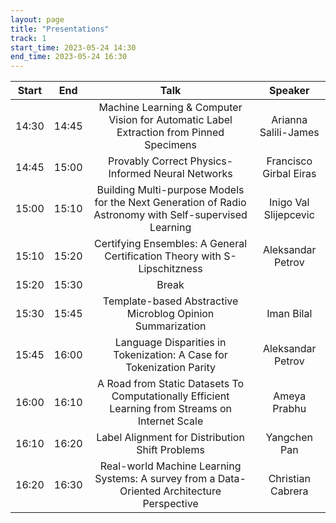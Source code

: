 ```yaml
---
layout: page
title: "Presentations"
track: 1
start_time: 2023-05-24 14:30
end_time: 2023-05-24 16:30
---
```


| Start      | End        | Talk                                                                                                   | Speaker    |
|   :----:   |   :----:   |   :----:   |   :----:   |
| 14:30      |	14:45     |	Machine Learning & Computer Vision for Automatic Label Extraction from Pinned Specimens                | Arianna Salili-James |
| 14:45	     | 15:00	    | Provably Correct Physics-Informed Neural Networks                                                      | Francisco Girbal Eiras |
| 15:00	     | 15:10	    | Building Multi-purpose Models for the Next Generation of Radio Astronomy with Self-supervised Learning | Inigo Val Slijepcevic |
| 15:10	     | 15:20	    | Certifying Ensembles: A General Certification Theory with S-Lipschitzness                              | Aleksandar Petrov |
| 15:20	     | 15:30	    | Break	|
| 15:30	     | 15:45	    | Template-based Abstractive Microblog Opinion Summarization	                                           | Iman Bilal |
| 15:45	     | 16:00	    | Language Disparities in Tokenization: A Case for Tokenization Parity	                                 | Aleksandar Petrov |
| 16:00	     | 16:10	    | A Road from Static Datasets To Computationally Efficient Learning from Streams on Internet Scale       | Ameya Prabhu |
| 16:10	     | 16:20	    | Label Alignment for Distribution Shift Problems                                                        | Yangchen Pan |
| 16:20	     | 16:30	    | Real-world Machine Learning Systems: A survey from a Data-Oriented Architecture Perspective            | Christian Cabrera |


